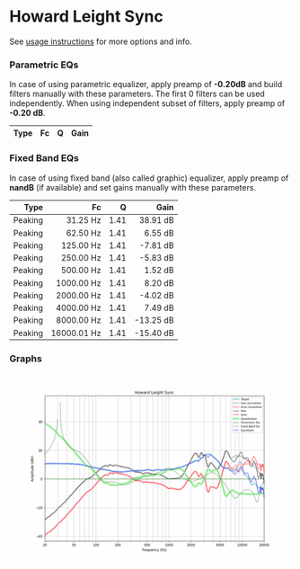 # Howard Leight Sync
See [usage instructions](https://github.com/jaakkopasanen/AutoEq#usage) for more options and info.

### Parametric EQs
In case of using parametric equalizer, apply preamp of **-0.20dB** and build filters manually
with these parameters. The first 0 filters can be used independently.
When using independent subset of filters, apply preamp of **-0.20 dB**.

| Type   | Fc   | Q   | Gain   |
|-------:|-----:|----:|-------:|

### Fixed Band EQs
In case of using fixed band (also called graphic) equalizer, apply preamp of **nandB**
(if available) and set gains manually with these parameters.

| Type    | Fc          |    Q | Gain      |
|--------:|------------:|-----:|----------:|
| Peaking | 31.25 Hz    | 1.41 | 38.91 dB  |
| Peaking | 62.50 Hz    | 1.41 | 6.55 dB   |
| Peaking | 125.00 Hz   | 1.41 | -7.81 dB  |
| Peaking | 250.00 Hz   | 1.41 | -5.83 dB  |
| Peaking | 500.00 Hz   | 1.41 | 1.52 dB   |
| Peaking | 1000.00 Hz  | 1.41 | 8.20 dB   |
| Peaking | 2000.00 Hz  | 1.41 | -4.02 dB  |
| Peaking | 4000.00 Hz  | 1.41 | 7.49 dB   |
| Peaking | 8000.00 Hz  | 1.41 | -13.25 dB |
| Peaking | 16000.01 Hz | 1.41 | -15.40 dB |

### Graphs
![](./Howard%20Leight%20Sync.png)